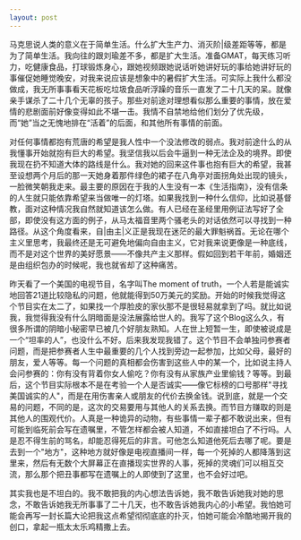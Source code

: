 ```yaml
---
layout: post
---
```


马克思说人类的意义在于简单生活。什么扩大生产力、消灭阶|级差距等等，都是为了简单生活。我向往的跟刘瑜差不多，都是扩大生活。准备GMAT，每天练习听力，吃健康食品，打球锻炼身心，跟她视频跟她说话听她讲好玩的事给她讲好玩的事催促她睡觉晚安，对我来说应该是想象中的暑假扩大生活。可实际上我什么都没做成，我无所事事看天花板吃垃圾食品听浮躁的音乐一直发了二十几天的呆。就像亲手谋杀了二十几个无辜的孩子。那些对前途对理想看似那么重要的事情，放在爱情的悲剧面前好像变得如此不堪一击。我情不自禁地给他们划分了优先级，而“她”当之无愧地排在“活着”的后面，和其他所有事情的前面。

对任何事情都抱有荒唐的希望是我人性中一个没法修改的弱点。我对前途什么的从我懂事开始就抱有巨大的希望。我坚信我以后会牛逼到一种无法企及的境界。即使我现在扔不知道大体的路线是什么。我对她的回来这件事也抱有巨大的希望，我甚至设想两个月后的那一天她身着那件绿色的裙子在八角亭对面拐角处出现的镜头，一脸微笑朝我走来。最主要的原因在于我的人生没有一本《生活指南》，没有信条的人生就只能依靠希望来当做唯一的灯塔。如果我找到一种什么信仰，比如说基督教，面对这种情况我自然就知道该怎么做。有人已经在圣经里用例证法写好了全部，即使没有这方面的例子，从马太福音里两个骚老头的对话依然可以寻找到一种路径。从这个角度看来，自|由主|义正是我现在迷茫的最大罪魁祸首。无论在哪个主义里思考，我最终还是无可避免地偏向自由主义，它对我来说更像是一种底线，而不是对这个世界的美好愿景——不像共产主义那样。假如回到若干年前，婚姻还是由组织包办的时候呢，我也就省却了这种痛苦。

昨天看了一个美国的电视节目，名字叫The moment of truth，一个人若是能诚实地回答21道比较隐私的问题，他就能得到50万美元的奖励。开始的时候我觉得这个节目实在太二了，如果找一个厚脸皮的家伙那不是很轻易就拿到了吗。就比如说我，我觉得我没有什么阴暗面是没法展露给世人的。我写了这个Blog这么久，有很多所谓的阴暗小秘密早已被几个好朋友熟知。人在世上短暂一生，即使被说成是一个“坦率的人”，也没什么不好。后来我发现我错了。这个节目不会单独问参赛者问题，而是把参赛者人生中最重要的几个人找到旁边一起参加，比如父母，最好的朋友，爱人等等。每一个问题的真相都会伤害到这些人中的某一个，比如说主持人会问参赛的：你有没有背着你女人偷吃？你有没有从家族产业里偷钱？等等。到最后，这个节目实际根本不是在考验一个人是否诚实——像它标榜的口号那样"寻找美国诚实的人"，而是在用伤害亲人或朋友的代价去换金钱。说到底，就是一个交易的问题，不同的是，这次的交易要用与其他人的关系去换。而节目方赚取的则是其他人的围观代价。人真是一种诡异的动物，有些事情一辈子都不敢说出来，但有可能到临死前会写在遗嘱里，不管怎样都会被人知道，不如直接坦白了不行吗。人是忍不得生前的骂名，却能忍得死后的非言。可他怎么知道他死后去哪了呢。要是去到一个"地方"，这种地方就好像是电视直播间一样，每一个死掉的人都降落到这里来，然后有无数个大屏幕正在直播现实世界的人事，死掉的灵魂们可以相互交流，那么那个把丑事都写在遗嘱上的人即使到了这里，也不会好过吧。

其实我也是不坦白的。我不敢把我的内心想法告诉她，我不敢告诉她我对她的思念，不敢告诉她我无所事事了二十几天，也不敢告诉她我内心的小希望。我怕她可能会再写一封长篇大论把我这点希望彻彻底底的扑灭，怕她可能会冷酷地揭开我的创口，拿起一瓶太太乐鸡精撒上去。